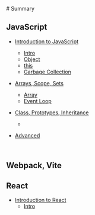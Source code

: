 ‌# Summary

## JavaScript

* [Introduction to JavaScript]()
  
    * [Intro](./JavaScript/1-1Introduction.md)
    * [Object](./JavaScript/1-2Object.md)
    * [this](./JavaScript/Prototypes&Inheritance.md)
    * [Garbage Collection]()
    
* [Arrays, Scope, Sets]()
  
  * [Array](./JavaScript/2-1Array.md)
  * [Event Loop](./JavaScipr/2-4EventLoop.md)
  
* [Class, Prototypes, Inheritance]()

  * 

* [Advanced]()

    

    

  ​    

## Webpack, Vite

## React

* [Introduction to React](react.md)
  * [Intro](./React/Intro.md)